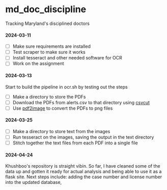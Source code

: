 # md_doc_discipline
Tracking Maryland's disciplined doctors

#### 2024-03-11

- [ ] Make sure requirements are installed
- [ ] Test scraper to make sure it works
- [ ] Install tesseract and other needed software for OCR
- [ ] Work on the assignment

#### 2024-03-13

Start to build the pipeline in ocr.sh by testing out the steps

- [ ] Make a directory to store the PDFs
- [ ] Download the PDFs from alerts.csv to that directory using [csvcut](https://csvkit.readthedocs.io/en/latest/tutorial/1_getting_started.html#csvcut-data-scalpel) 
- [ ] Use [pdf2image](https://pypi.org/project/pdf2image-cli/) to convert the PDFs to png files

#### 2024-03-25

- [ ] Make a directory to store text from the images
- [ ] Run tesseract on the images, saving the output in the text directory
- [ ] Stitch together the text files from each PDF into a single file

#### 2024-04-24

Khushboo's repository is straight vibin. So far, I have cleaned some of the data up and gotten it ready for actual analysis and being able to use it as a flask site. Next steps include: adding the case number and license number into the updated database, 